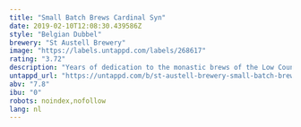 ```yaml
---
title: "Small Batch Brews Cardinal Syn"
date: 2019-02-10T12:08:30.439586Z
style: "Belgian Dubbel"
brewery: "St Austell Brewery"
image: "https://labels.untappd.com/labels/268617"
rating: "3.72"
description: "Years of dedication to the monastic brews of the Low Countries have resulted in Cardinal Syn, an Abbey Dubbel brewed in Cornwall.  Brewed with Belgian Abbey ale yeast with dark malts, brown sugar and spiced with a gentle hand, the resultant beer is strong, rich and complex with modest bitterness and dark fruit and treacle aromas."
untappd_url: "https://untappd.com/b/st-austell-brewery-small-batch-brews-cardinal-syn/268617"
abv: "7.8"
ibu: "0"
robots: noindex,nofollow
lang: nl
---
```

